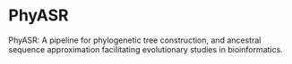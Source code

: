 # PhyASR
PhyASR: A pipeline for phylogenetic tree construction, and ancestral sequence approximation facilitating evolutionary studies in bioinformatics.

